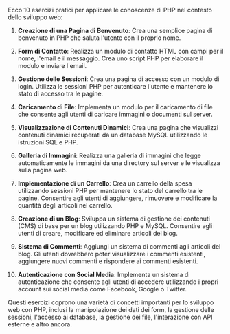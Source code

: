 Ecco 10 esercizi pratici per applicare le conoscenze di PHP nel contesto dello sviluppo web:

1. **Creazione di una Pagina di Benvenuto**: Crea una semplice pagina di benvenuto in PHP che saluta l'utente con il proprio nome.

2. **Form di Contatto**: Realizza un modulo di contatto HTML con campi per il nome, l'email e il messaggio. Crea uno script PHP per elaborare il modulo e inviare l'email.

3. **Gestione delle Sessioni**: Crea una pagina di accesso con un modulo di login. Utilizza le sessioni PHP per autenticare l'utente e mantenere lo stato di accesso tra le pagine.

4. **Caricamento di File**: Implementa un modulo per il caricamento di file che consente agli utenti di caricare immagini o documenti sul server.

5. **Visualizzazione di Contenuti Dinamici**: Crea una pagina che visualizzi contenuti dinamici recuperati da un database MySQL utilizzando le istruzioni SQL e PHP.

6. **Galleria di Immagini**: Realizza una galleria di immagini che legge automaticamente le immagini da una directory sul server e le visualizza sulla pagina web.

7. **Implementazione di un Carrello**: Crea un carrello della spesa utilizzando sessioni PHP per mantenere lo stato del carrello tra le pagine. Consentire agli utenti di aggiungere, rimuovere e modificare la quantità degli articoli nel carrello.

8. **Creazione di un Blog**: Sviluppa un sistema di gestione dei contenuti (CMS) di base per un blog utilizzando PHP e MySQL. Consentire agli utenti di creare, modificare ed eliminare articoli del blog.

9. **Sistema di Commenti**: Aggiungi un sistema di commenti agli articoli del blog. Gli utenti dovrebbero poter visualizzare i commenti esistenti, aggiungere nuovi commenti e rispondere ai commenti esistenti.

10. **Autenticazione con Social Media**: Implementa un sistema di autenticazione che consente agli utenti di accedere utilizzando i propri account sui social media come Facebook, Google o Twitter.

Questi esercizi coprono una varietà di concetti importanti per lo sviluppo web con PHP, inclusi la manipolazione dei dati dei form, la gestione delle sessioni, l'accesso ai database, la gestione dei file, l'interazione con API esterne e altro ancora.